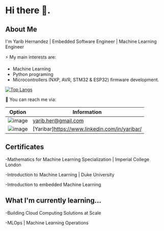 # Hi there 👋.
## About Me
I'm Yarib Hernandez | Embedded Software Engineer | Machine Learning Engineer

⚡ My main interests are:
  - Machine Learning
  - Python programing 
  - Microcontrollers (NXP, AVR, STM32 & ESP32) firmware development.


[![Top Langs](https://github-readme-stats.vercel.app/api/top-langs/?username=Yaribar&layout=compact)](https://github.com/anuraghazra/github-readme-stats)

💬 You can reach me via:

| Option | Information |
| ----------- | ----------- |
| ![image](https://img.shields.io/badge/Gmail-D14836?style=for-the-badge&logo=gmail&logoColor=white) | yarib.her@gmail.com  |
| ![image](https://img.shields.io/badge/LinkedIn-0077B5?style=for-the-badge&logo=linkedin&logoColor=white) |  [Yaribar]https://www.linkedin.com/in/yaribar/ | 

  
## Certificates
  -Mathematics for Machine Learning Specialization | Imperial College London
  
  -Introduction to Machine Learning | Duke University
  
  -Introduction to embedded Machine Learning
## What I'm currently learning...
  -Building Cloud Computing Solutions at Scale
  
  -MLOps | Machine Learning Operations
